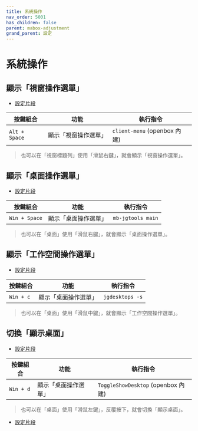 ```yaml
---
title: 系統操作
nav_order: 5001
has_children: false
parent: mabox-adjustment
grand_parent: 設定
---
```



# 系統操作


## 顯示「視窗操作選單」

* [設定片段](https://github.com/samwhelp/note-about-mabox/tree/gh-pages/_demo/project/mabox-adjustment/asset/overlay/etc/skel/.config/openbox/share/gen/openbox-gen-rc/Section/Keybind/MenuClient.php#L3-L7)

| 按鍵組合           | 功能        | 執行指令             |
| ----------------- | ------------ | -------------------- |
| `Alt + Space`  | 顯示「視窗操作選單」 | `client-menu` (openbox 內建) |

> 也可以在「視窗標題列」使用「滑鼠右鍵」，就會顯示「視窗操作選單」。


## 顯示「桌面操作選單」

* [設定片段](https://github.com/samwhelp/note-about-mabox/tree/gh-pages/_demo/project/mabox-adjustment/asset/overlay/etc/skel/.config/openbox/share/gen/openbox-gen-rc/Section/Keybind/MenuRoot.php#L17-21)

| 按鍵組合           | 功能        | 執行指令             |
| ----------------- | ------------ | -------------------- |
| `Win + Space`  | 顯示「桌面操作選單」 | `mb-jgtools main` |

> 也可以在「桌面」使用「滑鼠右鍵」，就會顯示「桌面操作選單」。


## 顯示「工作空間操作選單」

* [設定片段](https://github.com/samwhelp/note-about-mabox/tree/gh-pages/_demo/project/mabox-adjustment/asset/overlay/etc/skel/.config/openbox/share/gen/openbox-gen-rc/Section/Keybind/MenuClientList.php#L17-21)

| 按鍵組合           | 功能        | 執行指令             |
| ----------------- | ------------ | -------------------- |
| `Win + c`  | 顯示「桌面操作選單」 | `jgdesktops -s` |

> 也可以在「桌面」使用「滑鼠中鍵」，就會顯示「工作空間操作選單」。


## 切換「顯示桌面」

* [設定片段](https://github.com/samwhelp/note-about-mabox/tree/gh-pages/_demo/project/mabox-adjustment/asset/overlay/etc/skel/.config/openbox/share/gen/openbox-gen-rc/Section/Keybind/SystemToggleShowDesktop.php#L3-L5)

| 按鍵組合           | 功能        | 執行指令             |
| ----------------- | ------------ | -------------------- |
| `Win + d`  | 顯示「桌面操作選單」 | `ToggleShowDesktop` (openbox 內建) |


> 也可以在「桌面」使用「滑鼠左鍵」，反覆按下，就會切換「顯示桌面」。

* [設定片段](https://github.com/samwhelp/note-about-mabox/tree/gh-pages/_demo/project/mabox-adjustment/asset/overlay/etc/skel/.config/openbox/share/gen/openbox-gen-rc/Section/Mousebind/Root.php#L6-L8)
